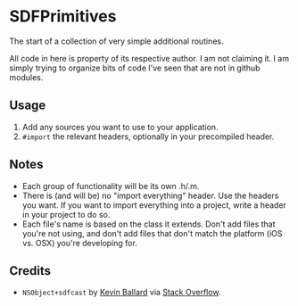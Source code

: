 SDFPrimitives
=============

The start of a collection of very simple additional routines.

All code in here is property of its respective author. I am not claiming it. I am simply trying to organize bits of code I've seen that are not in github modules.

## Usage ##

1. Add any sources you want to use to your application.
2. `#import` the relevant headers, optionally in your precompiled header.

## Notes ##

- Each group of functionality will be its own .h/.m.
- There is (and will be) no "import everything" header. Use the headers you want. If you want to import everything into a project, write a header in your project to do so.
- Each file's name is based on the class it extends. Don't add files that you're not using, and don't add files that don't match the platform (iOS vs. OSX) you're developing for.

## Credits ##

- `NSObject+sdfcast` by [Kevin Ballard][ballard] via [Stack Overflow][cast].

[ballard]: https://twitter.com/eridius
[cast]: http://stackoverflow.com/questions/10557756/objective-c-dynamic-cast/12171194#12171194
